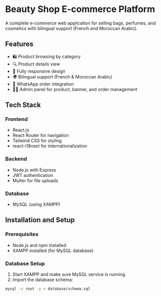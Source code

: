 # Beauty Shop E-commerce Platform

A complete e-commerce web application for selling bags, perfumes, and cosmetics with bilingual support (French and Moroccan Arabic).

## Features

- 🛍️ Product browsing by category
- 🔍 Product details view
- 📱 Fully responsive design
- 🌍 Bilingual support (French & Moroccan Arabic)
- 📲 WhatsApp order integration
- 👨‍💼 Admin panel for product, banner, and order management

## Tech Stack

### Frontend
- React.js
- React Router for navigation
- Tailwind CSS for styling
- react-i18next for internationalization

### Backend
- Node.js with Express
- JWT authentication
- Multer for file uploads

### Database
- MySQL (using XAMPP)

## Installation and Setup

### Prerequisites

- Node.js and npm installed
- XAMPP installed (for MySQL database)

### Database Setup

1. Start XAMPP and make sure MySQL service is running
2. Import the database schema:

```bash
mysql -u root -p < database/schema.sql